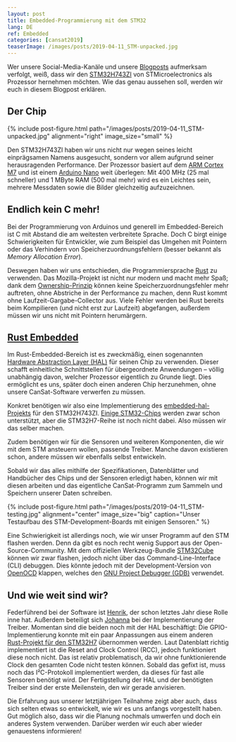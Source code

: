 ```yaml
---
layout: post
title: Embedded-Programmierung mit dem STM32
lang: DE
ref: Embedded
categories: [cansat2019]
teaserImage: /images/posts/2019-04-11_STM-unpacked.jpg
---
```


Wer unsere Social-Media-Kanäle und unsere [Blogposts](/Hardwareauswahl_2019/#prozessor) aufmerksam verfolgt, weiß, dass wir den [STM32H743ZI](https://www.st.com/resource/en/datasheet/stm32h743zi.pdf) von STMicroelectronics als Prozessor hernehmen möchten. Wie das genau aussehen soll, werden wir euch in diesem Blogpost erklären.

## Der Chip

{% include post-figure.html path="/images/posts/2019-04-11_STM-unpacked.jpg" alignment="right" image_size="small" %}

Den STM32H743ZI haben wir uns nicht nur wegen seines leicht einprägsamen Namens ausgesucht, sondern vor allem aufgrund seiner herausragenden Performance. Der Prozessor basiert auf dem [ARM Cortex M7](https://developer.arm.com/ip-products/processors/cortex-m/cortex-m7) und ist einem [Arduino Nano](https://store.arduino.cc/arduino-nano) weit überlegen: Mit 400&nbsp;MHz (25 mal schneller) und 1&nbsp;MByte RAM (500 mal mehr) wird es ein Leichtes sein, mehrere Messdaten sowie die Bilder gleichzeitig aufzuzeichnen.

## Endlich kein C mehr!

Bei der Programmierung von Arduinos und generell im Embedded-Bereich ist C mit Abstand die am weitesten verbreitete Sprache. Doch C birgt einige Schwierigkeiten für Entwickler, wie zum Beispiel das Umgehen mit Pointern oder das Verhindern von Speicherzuordnungsfehlern (besser bekannt als *Memory Allocation Error*).

Deswegen haben wir uns entschieden, die Programmiersprache [Rust](https://www.rust-lang.org/) zu verwenden. Das Mozilla-Projekt ist nicht nur modern und macht mehr Spaß; dank dem [Ownership-Prinzip](https://doc.rust-lang.org/book/ch04-00-understanding-ownership.html) können keine Speicherzuordnungsfehler mehr auftreten, ohne Abstriche in der Performance zu machen, denn Rust kommt ohne Laufzeit-Gargabe-Collector aus. Viele Fehler werden bei Rust bereits beim Kompilieren (und nicht erst zur Laufzeit) abgefangen, außerdem müssen wir uns nicht mit Pointern herumärgern.

## [Rust Embedded](https://www.rust-lang.org/what/embedded)

Im Rust-Embedded-Bereich ist es zweckmäßig, einen sogenannten [Hardware Abstraction Layer (HAL)](https://docs.rust-embedded.org/book/portability/index.html) für seinen Chip zu verwenden. Dieser schafft einheitliche Schnittstellen für übergeordnete Anwendungen – völlig unabhängig davon, welcher Prozessor eigentlich zu Grunde liegt. Dies ermöglicht es uns, später doch einen anderen Chip herzunehmen, ohne unsere CanSat-Software verwerfen zu müssen.

Konkret benötigen wir also eine Implementierung des [embedded-hal-Projekts](https://github.com/rust-embedded/embedded-hal) für den STM32H743ZI. [Einige STM32-Chips](https://github.com/rust-embedded/awesome-embedded-rust#stmicroelectronics-1) werden zwar schon unterstützt, aber die STM32H7-Reihe ist noch nicht dabei. Also müssen wir das selber machen.

Zudem benötigen wir für die Sensoren und weiteren Komponenten, die wir mit dem STM ansteuern wollen, passende Treiber. Manche davon existieren schon, andere müssen wir ebenfalls selbst entwickeln.

Sobald wir das alles mithilfe der Spezifikationen, Datenblätter und Handbücher des Chips und der Sensoren erledigt haben, können wir mit diesen arbeiten und das eigentliche CanSat-Programm zum Sammeln und Speichern unserer Daten schreiben.

{% include post-figure.html path="/images/posts/2019-04-11_STM-testing.jpg" alignment="center" image_size="big" caption="Unser Testaufbau des STM-Development-Boards mit einigen Sensoren." %}

Eine Schwierigkeit ist allerdings noch, wie wir unser Programm auf den STM flashen werden. Denn da gibt es noch recht wenig Support aus der Open-Source-Community. Mit dem offiziellen Werkzeug-Bundle [STM32Cube](https://www.st.com/en/ecosystems/stm32cube.html) können wir zwar flashen, jedoch nicht über das Command-Line-Interface (CLI) debuggen. Dies könnte jedoch mit der Development-Version von [OpenOCD](http://openocd.org/) klappen, welches den [GNU Project Debugger (GDB)](https://www.gnu.org/software/gdb/) verwendet.

## Und wie weit sind wir?

Federführend bei der Software ist [Henrik](/team/#henrik), der schon letztes Jahr diese Rolle inne hat. Außerdem beteiligt sich [Johanna](/team/#johanna) bei der Implementierung der Treiber. Momentan sind die beiden noch mit der HAL beschäftigt: Die GPIO-Implementierung konnte mit ein paar Anpassungen aus einem anderen [Rust-Projekt für den STM32H7](https://github.com/saschagrunert/stm32h7-rs) übernommen werden. Laut Datenblatt richtig implementiert ist die Reset and Clock Control (RCC), jedoch funktioniert diese noch nicht. Das ist relativ problematisch, da wir ohne funktionierende Clock den gesamten Code nicht testen können. Sobald das gefixt ist, muss noch das I²C-Protokoll implementiert werden, da dieses für fast alle Sensoren benötigt wird. Der Fertigstellung der HAL und der benötigten Treiber sind der erste Meilenstein, den wir gerade anvisieren.

Die Erfahrung aus unserer letztjährigen Teilnahme zeigt aber auch, dass sich selten etwas so entwickelt, wie wir es uns anfangs vorgestellt haben. Gut möglich also, dass wir die Planung nochmals umwerfen und doch ein anderes System verwenden. Darüber werden wir euch aber wieder genauestens informieren!
